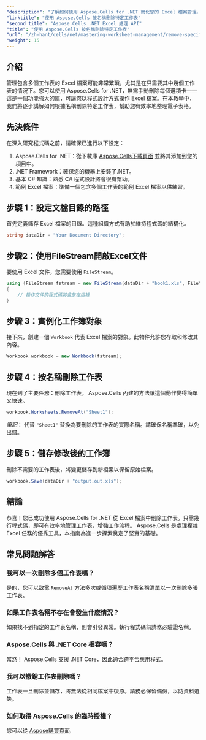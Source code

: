 ```yaml
---
"description": "了解如何使用 Aspose.Cells for .NET 簡化您的 Excel 檔案管理。本指南將引導您完成以程式設計方式按名稱刪除特定工作表的步驟，從而節省您的時間並使您的電子表格保持井然有序。"
"linktitle": "使用 Aspose.Cells 按名稱刪除特定工作表"
"second_title": "Aspose.Cells .NET Excel 處理 API"
"title": "使用 Aspose.Cells 按名稱刪除特定工作表"
"url": "/zh-hant/cells/net/mastering-worksheet-management/remove-specific-worksheets-by-name/"
"weight": 15
---
```


## 介紹

管理包含多個工作表的 Excel 檔案可能非常繁瑣，尤其是在只需要其中幾個工作表的情況下。您可以使用 Aspose.Cells for .NET，無需手動刪除每個選項卡——這是一個功能強大的庫，可讓您以程式設計方式操作 Excel 檔案。在本教學中，我們將逐步講解如何根據名稱刪除特定工作表，幫助您有效率地整理電子表格。

## 先決條件

在深入研究程式碼之前，請確保已進行以下設定：

1. Aspose.Cells for .NET：從下載庫 [Aspose.Cells下載頁面](https://releases.aspose.com/cells/net/) 並將其添加到您的項目中。
2. .NET Framework：確保您的機器上安裝了.NET。
3. 基本 C# 知識：熟悉 C# 程式設計將會很有幫助。
4. 範例 Excel 檔案：準備一個包含多個工作表的範例 Excel 檔案以供練習。

## 步驟 1：設定文檔目錄的路徑

首先定義儲存 Excel 檔案的目錄。這種組織方式有助於維持程式碼的結構化。

```csharp
string dataDir = "Your Document Directory";
```

## 步驟2：使用FileStream開啟Excel文件

要使用 Excel 文件，您需要使用 `FileStream`。

```csharp
using (FileStream fstream = new FileStream(dataDir + "book1.xls", FileMode.Open))
{
    // 操作文件的程式碼將會放在這裡
}
```

## 步驟 3：實例化工作簿對象

接下來，創建一個 `Workbook` 代表 Excel 檔案的對象。此物件允許您存取和修改其內容。

```csharp
Workbook workbook = new Workbook(fstream);
```

## 步驟 4：按名稱刪除工作表

現在到了主要任務：刪除工作表。 Aspose.Cells 內建的方法讓這個動作變得簡單又快速。

```csharp
workbook.Worksheets.RemoveAt("Sheet1");
```

*筆記*： 代替 `"Sheet1"` 替換為要刪除的工作表的實際名稱。請確保名稱準確，以免出錯。

## 步驟 5：儲存修改後的工作簿

刪除不需要的工作表後，將變更儲存到新檔案以保留原始檔案。

```csharp
workbook.Save(dataDir + "output.out.xls");
```

## 結論

恭喜！您已成功使用 Aspose.Cells for .NET 從 Excel 檔案中刪除工作表。只需幾行程式碼，即可有效率地管理工作表，增強工作流程。 Aspose.Cells 是處理複雜 Excel 任務的優秀工具，本指南為進一步探索奠定了堅實的基礎。

## 常見問題解答

### 我可以一次刪除多個工作表嗎？

是的，您可以致電 `RemoveAt` 方法多次或循環遍歷工作表名稱清單以一次刪除多張工作表。

### 如果工作表名稱不存在會發生什麼情況？

如果找不到指定的工作表名稱，則會引發異常。執行程式碼前請務必驗證名稱。

### Aspose.Cells 與 .NET Core 相容嗎？

當然！ Aspose.Cells 支援 .NET Core，因此適合跨平台應用程式。

### 我可以撤銷工作表刪除嗎？

工作表一旦刪除並儲存，將無法從相同檔案中復原。請務必保留備份，以防資料遺失。

### 如何取得 Aspose.Cells 的臨時授權？

您可以從 [Aspose購買頁面](https://purchase。aspose.com/temporary-license/).